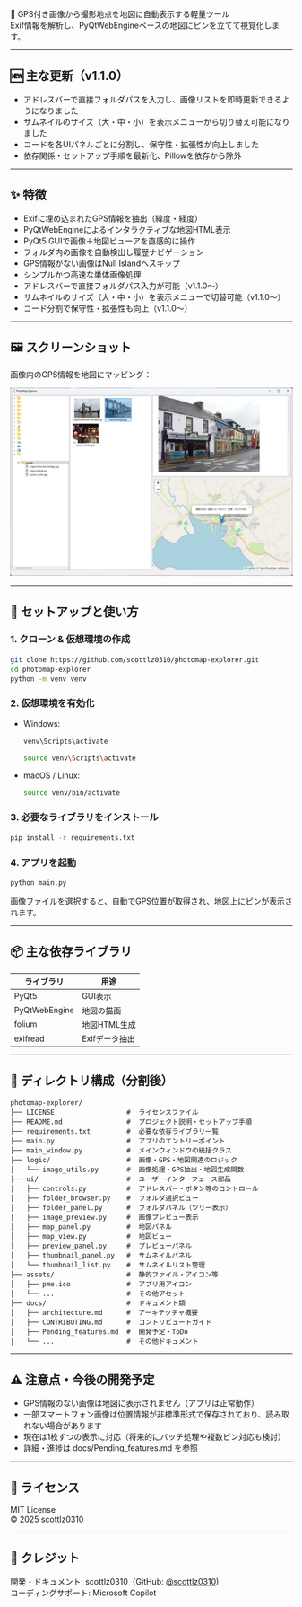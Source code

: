 📍 GPS付き画像から撮影地点を地図に自動表示する軽量ツール  
Exif情報を解析し、PyQtWebEngineベースの地図にピンを立てて視覚化します。

---

## 🆕 主な更新（v1.1.0）

- アドレスバーで直接フォルダパスを入力し、画像リストを即時更新できるようになりました
- サムネイルのサイズ（大・中・小）を表示メニューから切り替え可能になりました
- コードを各UIパネルごとに分割し、保守性・拡張性が向上しました
- 依存関係・セットアップ手順を最新化、Pillowを依存から除外

---

## ✨ 特徴

- Exifに埋め込まれたGPS情報を抽出（緯度・経度）
- PyQtWebEngineによるインタラクティブな地図HTML表示
- PyQt5 GUIで画像＋地図ビューアを直感的に操作
- フォルダ内の画像を自動検出し履歴ナビゲーション
- GPS情報がない画像はNull Islandへスキップ
- シンプルかつ高速な単体画像処理
- アドレスバーで直接フォルダパス入力が可能（v1.1.0～）
- サムネイルのサイズ（大・中・小）を表示メニューで切替可能（v1.1.0～）
- コード分割で保守性・拡張性も向上（v1.1.0～）

---

## 🖼️ スクリーンショット

画像内のGPS情報を地図にマッピング：

![スクリーンショット](docs/screenshot_dingle.jpg)

---

## 🚀 セットアップと使い方

### 1. クローン & 仮想環境の作成

```bash
git clone https://github.com/scottlz0310/photomap-explorer.git
cd photomap-explorer
python -m venv venv
```

### 2. 仮想環境を有効化

- Windows:
  ```pwsh
  venv\Scripts\activate
  ```
  ```bash
  source venv\Scripts\activate
  ```
- macOS / Linux:
  ```bash
  source venv/bin/activate
  ```

### 3. 必要なライブラリをインストール

```bash
pip install -r requirements.txt
```

### 4. アプリを起動

```bash
python main.py
```

画像ファイルを選択すると、自動でGPS位置が取得され、地図上にピンが表示されます。

---

## 📦 主な依存ライブラリ

| ライブラリ   | 用途             |
|--------------|------------------|
| PyQt5        | GUI表示          |
| PyQtWebEngine| 地図の描画       |
| folium       | 地図HTML生成     |
| exifread     | Exifデータ抽出   |

---

## 📁 ディレクトリ構成（分割後）

```
photomap-explorer/
├── LICENSE                  #  ライセンスファイル
├── README.md                #  プロジェクト説明・セットアップ手順
├── requirements.txt         #  必要な依存ライブラリ一覧
├── main.py                  #  アプリのエントリーポイント
├── main_window.py           #  メインウィンドウの統括クラス
├── logic/                   #  画像・GPS・地図関連のロジック
│   └── image_utils.py       #  画像処理・GPS抽出・地図生成関数
├── ui/                      #  ユーザーインターフェース部品
│   ├── controls.py          #  アドレスバー・ボタン等のコントロール
│   ├── folder_browser.py    #  フォルダ選択ビュー
│   ├── folder_panel.py      #  フォルダパネル（ツリー表示）
│   ├── image_preview.py     #  画像プレビュー表示
│   ├── map_panel.py         #  地図パネル
│   ├── map_view.py          #  地図ビュー
│   ├── preview_panel.py     #  プレビューパネル
│   ├── thumbnail_panel.py   #  サムネイルパネル
│   └── thumbnail_list.py    #  サムネイルリスト管理
├── assets/                  #  静的ファイル・アイコン等
│   ├── pme.ico              #  アプリ用アイコン
│   └── ...                  #  その他アセット
├── docs/                    #  ドキュメント類
│   ├── architecture.md      #  アーキテクチャ概要
│   ├── CONTRIBUTING.md      #  コントリビュートガイド
│   ├── Pending_features.md  #  開発予定・ToDo
│   └── ...                  #  その他ドキュメント
```

---

## ⚠️ 注意点・今後の開発予定

- GPS情報のない画像は地図に表示されません（アプリは正常動作）
- 一部スマートフォン画像は位置情報が非標準形式で保存されており、読み取れない場合があります
- 現在は1枚ずつの表示に対応（将来的にバッチ処理や複数ピン対応も検討）
- 詳細・進捗は docs/Pending_features.md を参照

---

## 📄 ライセンス

MIT License  
© 2025 scottlz0310

---

## 🙌 クレジット

開発・ドキュメント: scottlz0310（GitHub: [@scottlz0310](https://github.com/scottlz0310))  
コーディングサポート: Microsoft Copilot
